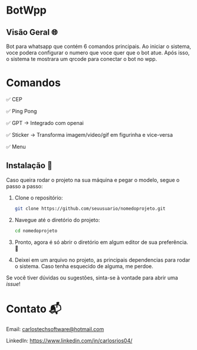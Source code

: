 # BotWpp

## Visão Geral 🌐
Bot para whatsapp que contém 6 comandos principais. Ao iniciar o sistema, voce podera configurar o numero que voce quer que o bot atue. Após isso, o sistema te mostrara um qrcode para conectar o bot no wpp.


# **Comandos** 

✅ CEP

✅ Ping Pong

✅ GPT
-> Integrado com openai

✅ Sticker
-> Transforma imagem/video/gif em figurinha e vice-versa

✅ Menu


## Instalação 🚀
Caso queira rodar o projeto na sua máquina e pegar o modelo, segue o passo a passo:

1. Clone o repositório:
   ```bash
   git clone https://github.com/seuusuario/nomedoprojeto.git

2. Navegue até o diretório do projeto:
   ```bash
   cd nomedoprojeto

3. Pronto, agora é só abrir o diretório em algum editor de sua preferência. 🤝

4. Deixei em um arquivo no projeto, as principais dependencias para rodar o sistema. Caso tenha esquecido de alguma, me perdoe.


Se você tiver dúvidas ou sugestões, sinta-se à vontade para abrir uma *issue*!

  
# Contato 📬
Email: carlostechsoftware@hotmail.com

LinkedIn: https://www.linkedin.com/in/carlosrios04/

